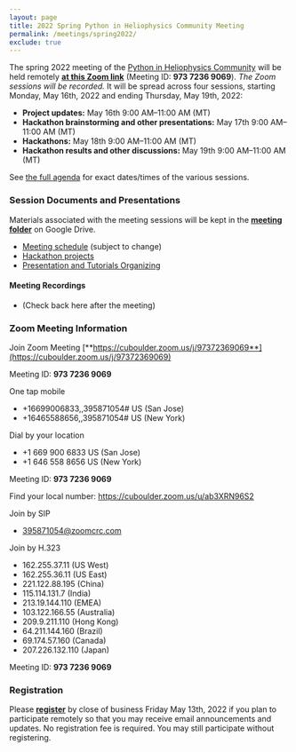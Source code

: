 ```yaml
---
layout: page
title: 2022 Spring Python in Heliophysics Community Meeting
permalink: /meetings/spring2022/
exclude: true
---
```


The spring 2022 meeting of the [Python in Heliophysics Community](http://heliopython.org) will be held remotely [**at this Zoom link**](https://cuboulder.zoom.us/j/97372369069) (Meeting ID: **973 7236 9069**). _The Zoom sessions will be recorded._ It will be spread across four sessions, starting Monday, May 16th, 2022 and ending Thursday, May 19th, 2022:

 - **Project updates:** May 16th 9:00 AM–11:00 AM (MT)
 - **Hackathon brainstorming and other presentations:** May 17th 9:00 AM–11:00 AM (MT)
 - **Hackathons:** May 18th 9:00 AM–11:00 AM (MT)
 - **Hackathon results and other discussions:** May 19th 9:00 AM–11:00 AM (MT)

See [the full agenda](https://docs.google.com/spreadsheets/d/1J5bex4gwXKg2gAqW-XWx9GftTPlDtH-4JKFOdURCb5s/edit?usp=sharing) for exact dates/times of the various sessions.

### Session Documents and Presentations

Materials associated with the meeting sessions will be kept in the [**meeting folder**](https://drive.google.com/drive/folders/1CCI5OSGNFcJwzpzgxaQMo8_s_oRN9j1o?usp=sharing) on Google Drive.

 - [Meeting schedule](https://docs.google.com/spreadsheets/d/1J5bex4gwXKg2gAqW-XWx9GftTPlDtH-4JKFOdURCb5s/edit?usp=sharing) (subject to change)
 - [Hackathon projects](https://docs.google.com/spreadsheets/d/15ebuF2yN6zyfaFpCpoSWtoUdIjOZpx1KrzeiANEMRPk/edit?usp=sharing)
 - [Presentation and Tutorials Organizing](https://docs.google.com/spreadsheets/d/17RD7IS4Clw2GFGnqp3nCzYRdEVTG3vCMR8riZ4qgLCg/edit?usp=sharing)

#### Meeting Recordings

 - (Check back here after the meeting)

### Zoom Meeting Information

Join Zoom Meeting
[**https://cuboulder.zoom.us/j/97372369069**](https://cuboulder.zoom.us/j/97372369069)

Meeting ID: **973 7236 9069**

One tap mobile
 - +16699006833,,395871054# US (San Jose)
 - +16465588656,,395871054# US (New York)

Dial by your location
 - +1 669 900 6833 US (San Jose)
 - +1 646 558 8656 US (New York)

Meeting ID: **973 7236 9069**

Find your local number: https://cuboulder.zoom.us/u/ab3XRN96S2

Join by SIP
 - 395871054@zoomcrc.com

Join by H.323
 - 162.255.37.11 (US West)
 - 162.255.36.11 (US East)
 - 221.122.88.195 (China)
 - 115.114.131.7 (India)
 - 213.19.144.110 (EMEA)
 - 103.122.166.55 (Australia)
 - 209.9.211.110 (Hong Kong)
 - 64.211.144.160 (Brazil)
 - 69.174.57.160 (Canada)
 - 207.226.132.110 (Japan)

Meeting ID: **973 7236 9069**

### Registration

Please [**register**](https://forms.gle/HxgkVDJB9AKZjr7e6) by close of business Friday May 13th, 2022 if you plan to participate remotely so that you may receive email announcements and updates.  No registration fee is required.  You may still participate without registering.
